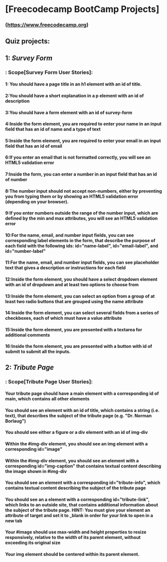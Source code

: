 # [Freecodecamp BootCamp Projects]
### (https://www.freecodecamp.org)

## Quiz projects:

## 1: ***Survey Form*** 

### : Scope[Survey Form  User Stories]:

#### 1: You should have a page title in an h1 element with an id of title.

#### 2:You should have a short explanation in a p element with an id of description

#### 3:You should have a form element with an id of survey-form

#### 4:Inside the form element, you are required to enter your name in an input field that has an id of name and a type of text

#### 5:Inside the form element, you are required to enter your email in an input field that has an id of email

#### 6:If you enter an email that is not formatted correctly, you will see an HTML5 validation error

#### 7:Inside the form, you can enter a number in an input field that has an id of number

#### 8:The number input should not accept non-numbers, either by preventing you from typing them or by showing an HTML5 validation error (depending on your browser).

#### 9:If you enter numbers outside the range of the number input, which are defined by the min and max attributes, you will see an HTML5 validation error

#### 10:For the name, email, and number input fields, you can see corresponding label elements in the form, that describe the purpose of each field with the following ids: id="name-label", id="email-label", and id="number-label"

#### 11:For the name, email, and number input fields, you can see placeholder text that gives a description or instructions for each field

#### 12:Inside the form element, you should have a select dropdown element with an id of dropdown and at least two options to choose from

#### 13:Inside the form element, you can select an option from a group of at least two radio buttons that are grouped using the name attribute

#### 14:Inside the form element, you can select several fields from a series of checkboxes, each of which must have a value attribute

#### 15:Inside the form element, you are presented with a textarea for additional comments

#### 16:Inside the form element, you are presented with a button with id of submit to submit all the inputs.


## 2: ***Tribute Page*** 

### : Scope[Tribute Page User Stories]:

#### Your tribute page should have a main element with a corresponding id of main, which contains all other elements

#### You should see an element with an id of title, which contains a string (i.e. text), that describes the subject of the tribute page (e.g. "Dr. Norman Borlaug")

#### You should see either a figure or a div element with an id of img-div

#### Within the #img-div element, you should see an img element with a corresponding id="image"

#### Within the #img-div element, you should see an element with a corresponding id="img-caption" that contains textual content describing the image shown in #img-div

#### You should see an element with a corresponding id="tribute-info", which contains textual content describing the subject of the tribute page

#### You should see an a element with a corresponding id="tribute-link", which links to an outside site, that contains additional information about the subject of the tribute page. HINT: You must give your element an attribute of target and set it to _blank in order for your link to open in a new tab

#### Your #image should use max-width and height properties to resize responsively, relative to the width of its parent element, without exceeding its original size

#### Your img element should be centered within its parent element.
 

